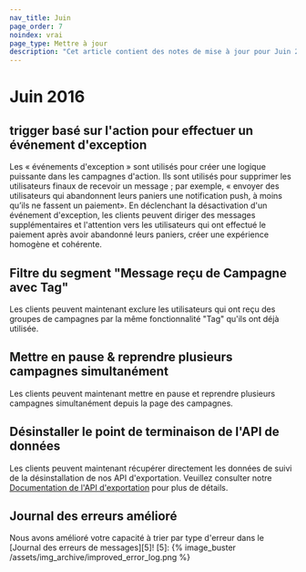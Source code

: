 ```yaml
---
nav_title: Juin
page_order: 7
noindex: vrai
page_type: Mettre à jour
description: "Cet article contient des notes de mise à jour pour Juin 2016."
---
```


# Juin 2016

## trigger basé sur l'action pour effectuer un événement d'exception

Les « événements d'exception » sont utilisés pour créer une logique puissante dans les campagnes d'action. Ils sont utilisés pour supprimer les utilisateurs finaux de recevoir un message ; par exemple, « envoyer des utilisateurs qui abandonnent leurs paniers une notification push, à moins qu’ils ne fassent un paiement». En déclenchant la désactivation d'un événement d'exception, les clients peuvent diriger des messages supplémentaires et l'attention vers les utilisateurs qui ont effectué le paiement après avoir abandonné leurs paniers, créer une expérience homogène et cohérente.

## Filtre du segment "Message reçu de Campagne avec Tag"

Les clients peuvent maintenant exclure les utilisateurs qui ont reçu des groupes de campagnes par la même fonctionnalité "Tag" qu'ils ont déjà utilisée.

## Mettre en pause & reprendre plusieurs campagnes simultanément

Les clients peuvent maintenant mettre en pause et reprendre plusieurs campagnes simultanément depuis la page des campagnes.

## Désinstaller le point de terminaison de l'API de données

Les clients peuvent maintenant récupérer directement les données de suivi de la désinstallation de nos API d'exportation. Veuillez consulter notre [Documentation de l'API d'exportation][4] pour plus de détails.

## Journal des erreurs amélioré

Nous avons amélioré votre capacité à trier par type d'erreur dans le \[Journal des erreurs de messages\]\[5\]!
[5]: {% image_buster /assets/img_archive/improved_error_log.png %}

[4]: {{site.baseurl}}/developer_guide/rest_api/export/#kpi-export
